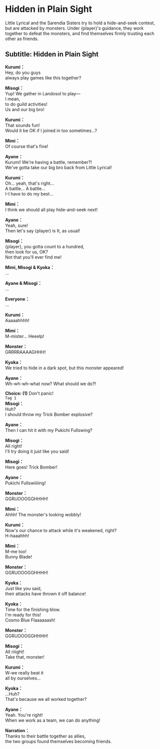 # Hidden in Plain Sight
Little Lyrical and the Sarendia Sisters try to hold a hide-and-seek contest, but are attacked by monsters. Under {player}'s guidance, they work together to defeat the monsters, and find themselves firmly trusting each other as friends.
  
## Subtitle: Hidden in Plain Sight
  
**Kurumi：**  
Hey, do you guys  
 always play games like this together?  
  
**Misogi：**  
Yup! We gather in Landosol to play—  
I mean,  
 to do guild activities!  
Us and our big bro!  
  
**Kurumi：**  
That sounds fun!  
Would it be OK if I joined in too sometimes...?  
  
**Mimi：**  
Of course that's fine!  
  
**Ayane：**  
Kurumi! We're having a battle, remember?!  
We've gotta take our big bro back from Little Lyrical!  
  
**Kurumi：**  
Oh... yeah, that's right...  
A battle... A battle...  
 I-I have to do my best...  
  
**Mimi：**  
I think we should all play hide-and-seek next!  
  
**Ayane：**  
Yeah, sure!  
Then let's say {player} is It, as usual!  
  
**Misogi：**  
{player}, you gotta count to a hundred,  
then look for us, OK?  
 Not that you'll ever find me!  
  
**Mimi, Misogi & Kyoka：**  
...  
  
**Ayane & Misogi：**  
...  
  
**Everyone：**  
...  
  
**Kurumi：**  
Aaaaahhhh!  
  
**Mimi：**  
M-mister... Heeelp!  
  
**Monster：**  
GRRRRAAAAGHHH!  
  
**Kyoka：**  
We tried to hide in a dark spot, but this monster appeared!  
  
**Ayane：**  
Wh-wh-wh-what now? What should we do?!  
  
**Choice: (1)**  Don't panic!  
`Tag 1`  
**Misogi：**  
Huh?  
I should throw my Trick Bomber explosive?  
  
**Ayane：**  
Then I can hit it with my Pukichi Fullswing?  
  
**Misogi：**  
All right!  
I'll try doing it just like you said!  
  
**Misogi：**  
Here goes! Trick Bomber!  
  
**Ayane：**  
Pukichi Fullswiiiiing!  
  
**Monster：**  
GGRUOOOGGHHHH!  
  
**Mimi：**  
Ahhh! The monster's looking wobbly!  
  
**Kurumi：**  
Now's our chance to attack while it's weakened, right?  
H-haaahhh!  
  
**Mimi：**  
M-me too!  
Bunny Blade!  
  
**Monster：**  
GGRUOOOGGHHHH!  
  
**Kyoka：**  
Just like you said,  
their attacks have thrown it off balance!  
  
**Kyoka：**  
Time for the finishing blow.  
 I'm ready for this!  
Cosmo Blue Flaaaaaash!  
  
**Monster：**  
GGRUOOOGGHHHH!  
  
**Misogi：**  
All riiight!  
Take that, monster!  
  
**Kurumi：**  
W-we really beat it  
 all by ourselves...  
  
**Kyoka：**  
...Huh?  
That's because we all worked together?  
  
**Ayane：**  
Yeah. You're right!  
When we work as a team, we can do anything!  
  
**Narration：**  
Thanks to their battle together as allies,  
the two groups found themselves becoming friends.  
